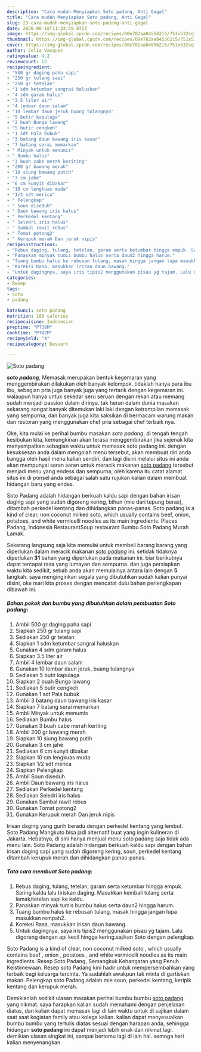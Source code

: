 ```yaml
---
description: "Cara mudah Menyiapkan Soto padang, Anti Gagal"
title: "Cara mudah Menyiapkan Soto padang, Anti Gagal"
slug: 23-cara-mudah-menyiapkan-soto-padang-anti-gagal
date: 2020-08-18T11:33:59.972Z
image: https://img-global.cpcdn.com/recipes/00e782aa04556215/751x532cq70/soto-padang-foto-resep-utama.jpg
thumbnail: https://img-global.cpcdn.com/recipes/00e782aa04556215/751x532cq70/soto-padang-foto-resep-utama.jpg
cover: https://img-global.cpcdn.com/recipes/00e782aa04556215/751x532cq70/soto-padang-foto-resep-utama.jpg
author: Celia Vasquez
ratingvalue: 4.2
reviewcount: 13
recipeingredient:
- "500 gr daging paha sapi"
- "250 gr tulang sapi"
- "250 gr tetelan"
- "1 sdm ketumbar sangrai haluskan"
- "4 sdm garam halus"
- "3.5 liter air"
- "4 lembar daun salam"
- "10 lembar daun jeruk buang tulangnya"
- "5 butir kapulaga"
- "2 buah Bunga lawang"
- "5 butir cengkeh"
- "1 sdt Pala bubuk"
- "3 batang daun bawang iris kasar"
- "7 batang serai memarkan"
- " Minyak untuk menumis"
- " Bumbu halus"
- "3 buah cabe merah keriting"
- "200 gr bawang merah"
- "10 siung bawang putih"
- "3 cm jahe"
- "6 cm kunyit dibakar"
- "10 cm lengkuas muda"
- "1/2 sdt merica"
- " Pelengkap"
- " Soun diseduh"
- " Daun bawang iris halus"
- " Perkedel kentang"
- " Seledri iris halus"
- " Sambal rawit rebus"
- " Tomat potong2"
- " Kerupuk merah Dan jeruk nipis"
recipeinstructions:
- "Rebus daging, tulang, tetelan, garam serta ketumbar hingga empuk. Saring kaldu lalu tiriskan daging. Masukkan kembali tulang serta lemak/tetelan sapi ke kaldu."
- "Panaskan minyak tumis bumbu halus serta daun2 hingga harum."
- "Tuang bumbu halus ke rebusan tulang, masak hingga jangan lupa masukkan rempah2."
- "Koreksi Rasa, masukkan irisan daun bawang."
- "Untuk dagingnya, saya iris tipis2 menggunakan pisau yg tajam. Lalu digoreng dengan api kecil hingga kering.sajikan Soto dengan pelengkap."
categories:
- Resep
tags:
- soto
- padang

katakunci: soto padang 
nutrition: 189 calories
recipecuisine: Indonesian
preptime: "PT38M"
cooktime: "PT42M"
recipeyield: "4"
recipecategory: Dessert

---
```



![Soto padang](https://img-global.cpcdn.com/recipes/00e782aa04556215/751x532cq70/soto-padang-foto-resep-utama.jpg)

<b><i>soto padang</i></b>, Memasak merupakan bentuk kegemaran yang menggembirakan dilakukan oleh banyak kelompok. tidaklah hanya para ibu ibu, sebagian pria juga banyak juga yang tertarik dengan kegemaran ini. walaupun hanya untuk sekedar seru seruan dengan rekan atau memang sudah menjadi passion dalam dirinya. tak heran dalam dunia masakan sekarang sangat banyak ditemukan laki laki dengan ketrampilan memasak yang sempurna, dan banyak juga kita saksikan di bermacam warung makan dan restoran yang menggunakan chef pria sebagai chef terbaik nya.

Oke, kita mulai ke perihal bumbu masakan <i>soto padang</i>. di tengah tengah kesibukan kita, kemungkinan akan terasa menggembirakan jika sejenak kita menyempatkan sebagian waktu untuk memasak soto padang ini. dengan kesuksesan anda dalam mengolah menu tersebut, akan membuat diri anda bangga oleh hasil menu kalian sendiri. dan lagi disini melalui situs ini anda akan mempunyai saran saran untuk meracik makanan <u>soto padang</u> tersebut menjadi menu yang endess dan sempurna, oleh karena itu catat alamat situs ini di ponsel anda sebagai salah satu rujukan kalian dalam membuat hidangan baru yang endes.

Soto Padang adalah hidangan berkuah kaldu sapi dengan bahan irisan daging sapi yang sudah digoreng kering, bihun (mie dari tepung beras), ditambah perkedel kentang dan dihidangkan panas-panas. Soto padang is a kind of clear, non coconut milked soto, which usually contains beef, onion, potatoes, and white vermicelli noodles as its main ingredients. Places Padang, Indonesia RestaurantSoup restaurant Bumbu Soto Padang Murah Lamak.


Sekarang langsung saja kita memulai untuk membeli barang barang yang diperlukan dalam meracik makanan <u><i>soto padang</i></u> ini. setidak tidaknya diperlukan <b>31</b> bahan yang diperlukan pada makanan ini. biar berikutnya dapat tercapai rasa yang lumayan dan sempurna. dan juga persiapkan waktu kita sedikit, sebab anda akan memulainya antara lain dengan <b>5</b> langkah. saya menginginkan segala yang dibutuhkan sudah kalian punyai disini, oke mari kita proses dengan mencatat dulu bahan perlengkapan dibawah ini.

<!--inarticleads1-->

##### Bahan pokok dan bumbu yang dibutuhkan dalam pembuatan Soto padang:

1. Ambil 500 gr daging paha sapi
1. Siapkan 250 gr tulang sapi
1. Sediakan 250 gr tetelan
1. Siapkan 1 sdm ketumbar sangrai haluskan
1. Gunakan 4 sdm garam halus
1. Siapkan 3.5 liter air
1. Ambil 4 lembar daun salam
1. Gunakan 10 lembar daun jeruk, buang tulangnya
1. Sediakan 5 butir kapulaga
1. Siapkan 2 buah Bunga lawang
1. Sediakan 5 butir cengkeh
1. Gunakan 1 sdt Pala bubuk
1. Ambil 3 batang daun bawang iris kasar
1. Siapkan 7 batang serai memarkan
1. Ambil  Minyak untuk menumis
1. Sediakan  Bumbu halus
1. Gunakan 3 buah cabe merah keriting
1. Ambil 200 gr bawang merah
1. Siapkan 10 siung bawang putih
1. Gunakan 3 cm jahe
1. Sediakan 6 cm kunyit dibakar
1. Siapkan 10 cm lengkuas muda
1. Siapkan 1/2 sdt merica
1. Siapkan  Pelengkap
1. Ambil  Soun diseduh
1. Ambil  Daun bawang iris halus
1. Sediakan  Perkedel kentang
1. Sediakan  Seledri iris halus
1. Gunakan  Sambal rawit rebus
1. Gunakan  Tomat potong2
1. Gunakan  Kerupuk merah Dan jeruk nipis


Irisan daging yang gurih beradu dengan perkedel kentang yang lembut. Soto Padang Mangkuto bisa jadi alternatif buat yang ingin kulineran di Jakarta. Hebatnya, di sini hanya menjual menu soto padang saja tidak ada menu lain. Soto Padang adalah hidangan berkuah kaldu sapi dengan bahan irisan daging sapi yang sudah digoreng kering, soun, perkedel kentang ditambah kerupuk merah dan dihidangkan panas-panas. 

<!--inarticleads2-->

##### Tata cara membuat Soto padang:

1. Rebus daging, tulang, tetelan, garam serta ketumbar hingga empuk. Saring kaldu lalu tiriskan daging. Masukkan kembali tulang serta lemak/tetelan sapi ke kaldu.
1. Panaskan minyak tumis bumbu halus serta daun2 hingga harum.
1. Tuang bumbu halus ke rebusan tulang, masak hingga jangan lupa masukkan rempah2.
1. Koreksi Rasa, masukkan irisan daun bawang.
1. Untuk dagingnya, saya iris tipis2 menggunakan pisau yg tajam. Lalu digoreng dengan api kecil hingga kering.sajikan Soto dengan pelengkap.


Soto Padang is a kind of clear, non coconut milked soto , which usually contains beef , onion , potatoes , and white vermicelli noodles as its main ingredients. Resep Soto Padang, Semangkuk Kehangatan yang Penuh Keistimewaan. Resep soto Padang kini hadir untuk mempersembahkan yang terbaik bagi keluarga tercinta. Ya sudahlah awakpun tak minta di gartiskan makan. Pelengkap soto Padang adalah mie soun, perkedel kentang, keripik kentang dan kerupuk merah. 

Demikianlah sedikit ulasan masakan perihal bumbu bumbu <u>soto padang</u> yang nikmat. saya harapkan kalian sudah memahami dengan penjelasan diatas, dan kalian dapat memasak lagi di lain waktu untuk di sajikan dalam saat saat kegiatan family atau kolega kalian. kalian dapat menyesuaikan bumbu bumbu yang tertulis diatas sesuai dengan harapan anda, sehingga hidangan <b>soto padang</b> ini dapat menjadi lebih enak dan nikmat lagi. demikian ulasan singkat ini, sampai bertemu lagi di lain hal. semoga hari kalian menyenangkan.
